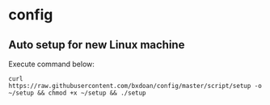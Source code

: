 # config

## Auto setup for new Linux  machine

Execute command below:
```
curl https://raw.githubusercontent.com/bxdoan/config/master/script/setup -o ~/setup && chmod +x ~/setup && ./setup
```
